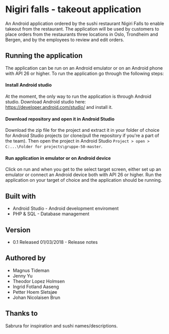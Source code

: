 # Nigiri falls - takeout application

An Android application ordered by the sushi restaurant Nigiri Falls to enable takeout from the restaurant. The application will be used by customers to place orders from the restaurants three locations in Oslo, Trondheim and Bergen, and by the employees to review and edit orders.

## Running the application

The application can be run on an Android emulator or on an Android phone with API 26 or higher. To run the application go through the following steps:

#### Install Android studio

At the moment, the only way to run the application is through Android studio. Download Android studio here: https://developer.android.com/studio/ and install it.

#### Download repository and open it in Android Studio

Download the zip file for the project and extract it in your folder of choice for Android Studio projects (or clone/pull the repository if you're a part of the team). Then open the project in Android Studio `Project > open > C:...\Folder for projects\gruppe-50-master`.

#### Run application in emulator or on Android device

Click on run and when you get to the select target screen, either set up an emulator or connect an Android device both with API 26 or higher. Run the application on your target of choice and the application should be running.

## Built with

* Android Studio - Android development enviroment
* PHP & SQL - Database management

## Version

* 0.1 Released 01/03/2018 - Release notes

## Authored by

* Magnus Tideman
* Jenny Yu
* Theodor Lopez Holmsen
* Ingrid Fotland Aaseng
* Petter Hoem Sletsjøe
* Johan Nicolaisen Brun

## Thanks to

Sabrura for inspiration and sushi names/descriptions.










